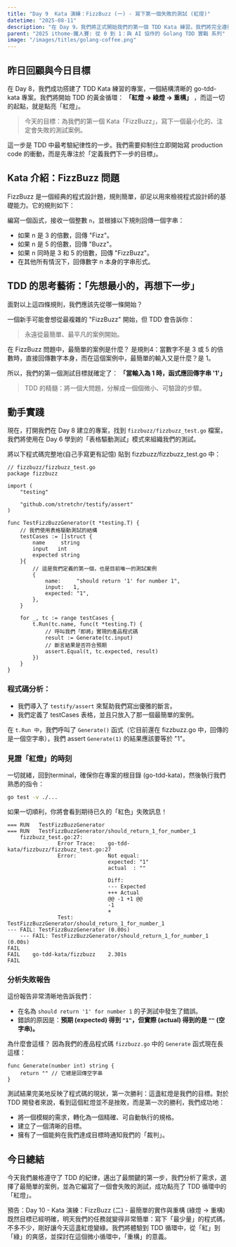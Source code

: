 ```yaml
---
title: "Day 9  Kata 演練：FizzBuzz (一) - 寫下第一個失敗的測試 (紅燈)"
datetime: "2025-08-11"
description: "在 Day 9，我們將正式開始我們的第一個 TDD Kata 練習。我們將完全遵循 TDD 的節奏，從最小的需求出發，為 FizzBuzz 問題寫下第一個「注定會失敗」的測試。"
parent: "2025 ithome-鐵人賽: 從 0 到 1：與 AI 協作的 Golang TDD 實戰 系列"
image: "/images/titles/golang-coffee.png"
---
```


## 昨日回顧與今日目標

在 Day 8，我們成功搭建了 TDD Kata 練習的專案，一個結構清晰的 go-tdd-kata 專案。我們將開始 TDD 的黃金循環： **「紅燈 -> 綠燈 -> 重構」** ，而這一切的起點，就是點亮「紅燈」。

> 今天的目標：為我們的第一個 Kata「FizzBuzz」，寫下一個最小化的、注定會失敗的測試案例。

這一步是 TDD 中最考驗紀律性的一步。我們需要抑制住立即開始寫 production code 的衝動，而是先專注於「定義我們下一步的目標」。

## Kata 介紹：FizzBuzz 問題

FizzBuzz 是一個經典的程式設計題，規則簡單，卻足以用來檢視程式設計師的基礎能力。它的規則如下：

編寫一個函式，接收一個整數 `n`，並根據以下規則回傳一個字串：

- 如果 n 是 3 的倍數，回傳 "Fizz"。
- 如果 n 是 5 的倍數，回傳 "Buzz"。
- 如果 n 同時是 3 和 5 的倍數，回傳 "FizzBuzz"。
- 在其他所有情況下，回傳數字 n 本身的字串形式。

## TDD 的思考藝術：「先想最小的，再想下一步」

面對以上這四條規則，我們應該先從哪一條開始？

一個新手可能會想從最複雜的 "FizzBuzz" 開始，但 TDD 會告訴你：

> 永遠從最簡單、最平凡的案例開始。

在 FizzBuzz 問題中，最簡單的案例是什麼？ 是規則4：當數字不是 3 或 5 的倍數時，直接回傳數字本身，而在這個案例中，最簡單的輸入又是什麼？是 1。

所以，我們的第一個測試目標就確定了： **「當輸入為 1 時，函式應回傳字串 '1'」**

> TDD 的精髓：將一個大問題，分解成一個個微小、可驗證的步驟。

## 動手實踐

現在，打開我們在 Day 8 建立的專案，找到 `fizzbuzz/fizzbuzz_test.go` 檔案，我們將使用在 Day 6 學到的「表格驅動測試」模式來組織我們的測試。

將以下程式碼完整地(自己手寫更有記憶) 貼到 fizzbuzz/fizzbuzz_test.go 中：

```golang
// fizzbuzz/fizzbuzz_test.go
package fizzbuzz

import (
    "testing"

    "github.com/stretchr/testify/assert"
)

func TestFizzBuzzGenerator(t *testing.T) {
    // 我們使用表格驅動測試的結構
    testCases := []struct {
        name     string
        input   int
        expected string
    }{
        // 這是我們定義的第一個，也是目前唯一的測試案例
        {
            name:     "should return '1' for number 1",
            input:   1,
            expected: "1",
        },
    }

    for _, tc := range testCases {
        t.Run(tc.name, func(t *testing.T) {
            // 呼叫我們「即將」實現的產品程式碼
            result := Generate(tc.input)
            // 斷言結果是否符合預期
            assert.Equal(t, tc.expected, result)
        })  
    }
}
```

### 程式碼分析：

- 我們導入了 `testify/assert` 來幫助我們寫出優雅的斷言。
- 我們定義了 testCases 表格，並且只放入了那一個最簡單的案例。

在 `t.Run 中`，我們呼叫了 `Generate()` 函式（它目前還在 fizzbuzz.go 中，回傳的是一個空字串），我們 assert `Generate(1)` 的結果應該要等於 "1"。

### 見證「紅燈」的時刻

一切就緒，回到terminal，確保你在專案的根目錄 (go-tdd-kata)，然後執行我們熟悉的指令：

```bash
go test -v ./...
```

如果一切順利，你將會看到期待已久的「紅色」失敗訊息！

```text
=== RUN   TestFizzBuzzGenerator
=== RUN   TestFizzBuzzGenerator/should_return_1_for_number_1
    fizzbuzz_test.go:27:
                Error Trace:    go-tdd-kata/fizzbuzz/fizzbuzz_test.go:27
                Error:          Not equal:
                                expected: "1"
                                actual  : ""

                                Diff:
                                --- Expected
                                +++ Actual
                                @@ -1 +1 @@
                                -1
                                +
                Test:           TestFizzBuzzGenerator/should_return_1_for_number_1
--- FAIL: TestFizzBuzzGenerator (0.00s)
    --- FAIL: TestFizzBuzzGenerator/should_return_1_for_number_1 (0.00s)
FAIL
FAIL    go-tdd-kata/fizzbuzz    2.301s
FAIL
```

### 分析失敗報告

這份報告非常清晰地告訴我們：

- 在名為 `should return '1' for number 1` 的子測試中發生了錯誤。
- 錯誤的原因是：**預期 (expected) 得到 `"1"`，但實際 (actual) 得到的是 `""` (空字串)。**

為什麼會這樣？ 因為我們的產品程式碼 `fizzbuzz.go` 中的 `Generate` 函式現在長這樣：

```golang
func Generate(number int) string {
    return "" // 它總是回傳空字串
}
```

測試結果完美地反映了程式碼的現狀，第一次勝利：這盞紅燈是我們的目標。對於 TDD 開發者來說，看到這個紅燈並不是挫敗，而是第一次的勝利，我們成功地：

- 將一個模糊的需求，轉化為一個精確、可自動執行的規格。
- 建立了一個清晰的目標。
- 擁有了一個能夠在我們達成目標時通知我們的「裁判」。

## 今日總結

今天我們嚴格遵守了 TDD 的紀律，邁出了最關鍵的第一步，我們分析了需求，選擇了最簡單的案例，並為它編寫了一個會失敗的測試，成功點亮了 TDD 循環中的「紅燈」。

預告：Day 10 - Kata 演練：FizzBuzz (二) - 最簡單的實作與重構 (綠燈 -> 重構)
既然目標已經明確，明天我們的任務就變得非常簡單：寫下「最少量」的程式碼，不多不少，剛好讓今天這盞紅燈變綠。我們將體驗到 TDD 循環中，從「紅」到「綠」的爽感，並探討在這個微小循環中，「重構」的意義。